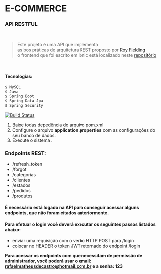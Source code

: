 # E-COMMERCE 

### API RESTFUL

</br>

> Este projeto é uma API que implementa </br>
> as bos práticas de arquitetura REST proposto por [Roy Fielding](https://www.ics.uci.edu/~fielding/pubs/dissertation/rest_arch_style.htm) </br>
> o frontend que foi escrito em Ionic está localizado neste [repositório](https://github.com/RafaelMatheus/veste-bem-frontend.git)</br>
</br>


#### Tecnologias:
```sh
$ MySQL
$ Java
$ Spring Boot
$ Spring Data Jpa
$ Spring Security
```

[![Build Status](https://travis-ci.org/joemccann/dillinger.svg?branch=master)](https://travis-ci.org/joemccann/dillinger)

1. Baixe todas depedência do arquivo pom.xml
2. Configure o arquivo **application.properties** com as configurações do seu banco de dados.
3. Execute o sistema .

### Endpoints REST:
* /refresh_token
* /forgot
* /categorias
* /clientes
* /estados
* /pedidos
* /produtos

#### É necessário está logado na API para conseguir acessar alguns endpoints, que não foram citados anteriormente.
#### Para efetuar o login você deverá executar os seguintes passos listados abaixo: 

* enviar uma requisição com o verbo HTTP POST para /login
* colocar no HEADER o token JWT retornado do endpoint /login

**Para acessar os endpoints com que necessitam de permissão de administrador, você poderá usar o email: rafaelmatheusdecastro@hotmail.com.br e a senha: 123**

